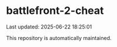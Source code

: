 # battlefront-2-cheat

Last updated: 2025-06-22 18:25:01

This repository is automatically maintained.
